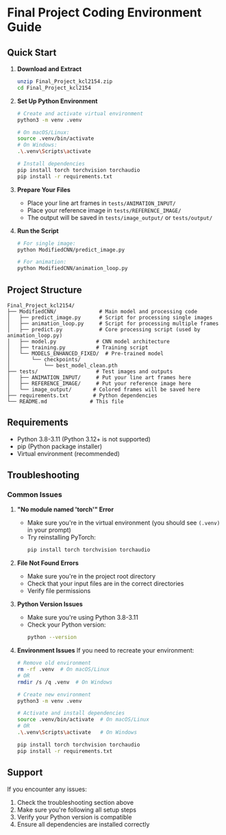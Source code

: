# Final Project Coding Environment Guide

## Quick Start

1. **Download and Extract**
   ```bash
   unzip Final_Project_kcl2154.zip
   cd Final_Project_kcl2154
   ```

2. **Set Up Python Environment**
   ```bash
   # Create and activate virtual environment
   python3 -m venv .venv
   
   # On macOS/Linux:
   source .venv/bin/activate
   # On Windows:
   .\.venv\Scripts\activate
   
   # Install dependencies
   pip install torch torchvision torchaudio
   pip install -r requirements.txt
   ```

3. **Prepare Your Files**
   - Place your line art frames in `tests/ANIMATION_INPUT/`
   - Place your reference image in `tests/REFERENCE_IMAGE/`
   - The output will be saved in `tests/image_output/` or `tests/output/`

4. **Run the Script**
   ```bash
   # For single image:
   python ModifiedCNN/predict_image.py
   
   # For animation:
   python ModifiedCNN/animation_loop.py
   ```

## Project Structure
```
Final_Project_kcl2154/
├── ModifiedCNN/              # Main model and processing code
│   ├── predict_image.py      # Script for processing single images
│   ├── animation_loop.py     # Script for processing multiple frames
│   ├── predict.py            # Core processing script (used by animation_loop.py)
│   ├── model.py             # CNN model architecture
│   ├── training.py          # Training script
│   └── MODELS_ENHANCED_FIXED/  # Pre-trained model
│       └── checkpoints/
│           └── best_model_clean.pth
├── tests/                   # Test images and outputs
│   ├── ANIMATION_INPUT/     # Put your line art frames here
│   ├── REFERENCE_IMAGE/     # Put your reference image here
│   └── image_output/       # Colored frames will be saved here
├── requirements.txt        # Python dependencies
└── README.md              # This file
```

## Requirements
- Python 3.8-3.11 (Python 3.12+ is not supported)
- pip (Python package installer)
- Virtual environment (recommended)

## Troubleshooting

### Common Issues

1. **"No module named 'torch'" Error**
   - Make sure you're in the virtual environment (you should see `(.venv)` in your prompt)
   - Try reinstalling PyTorch:
     ```bash
     pip install torch torchvision torchaudio
     ```

2. **File Not Found Errors**
   - Make sure you're in the project root directory
   - Check that your input files are in the correct directories
   - Verify file permissions

3. **Python Version Issues**
   - Make sure you're using Python 3.8-3.11
   - Check your Python version:
     ```bash
     python --version
     ```

4. **Environment Issues**
   If you need to recreate your environment:
   ```bash
   # Remove old environment
   rm -rf .venv  # On macOS/Linux
   # OR
   rmdir /s /q .venv  # On Windows
   
   # Create new environment
   python3 -m venv .venv
   
   # Activate and install dependencies
   source .venv/bin/activate  # On macOS/Linux
   # OR
   .\.venv\Scripts\activate   # On Windows
   
   pip install torch torchvision torchaudio
   pip install -r requirements.txt
   ```

## Support
If you encounter any issues:
1. Check the troubleshooting section above
2. Make sure you're following all setup steps
3. Verify your Python version is compatible
4. Ensure all dependencies are installed correctly